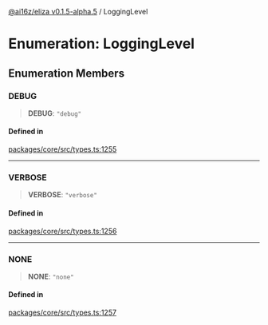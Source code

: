 [@ai16z/eliza v0.1.5-alpha.5](../index.md) / LoggingLevel

# Enumeration: LoggingLevel

## Enumeration Members

### DEBUG

> **DEBUG**: `"debug"`

#### Defined in

[packages/core/src/types.ts:1255](https://github.com/roschler/eliza/blob/main/packages/core/src/types.ts#L1255)

***

### VERBOSE

> **VERBOSE**: `"verbose"`

#### Defined in

[packages/core/src/types.ts:1256](https://github.com/roschler/eliza/blob/main/packages/core/src/types.ts#L1256)

***

### NONE

> **NONE**: `"none"`

#### Defined in

[packages/core/src/types.ts:1257](https://github.com/roschler/eliza/blob/main/packages/core/src/types.ts#L1257)
